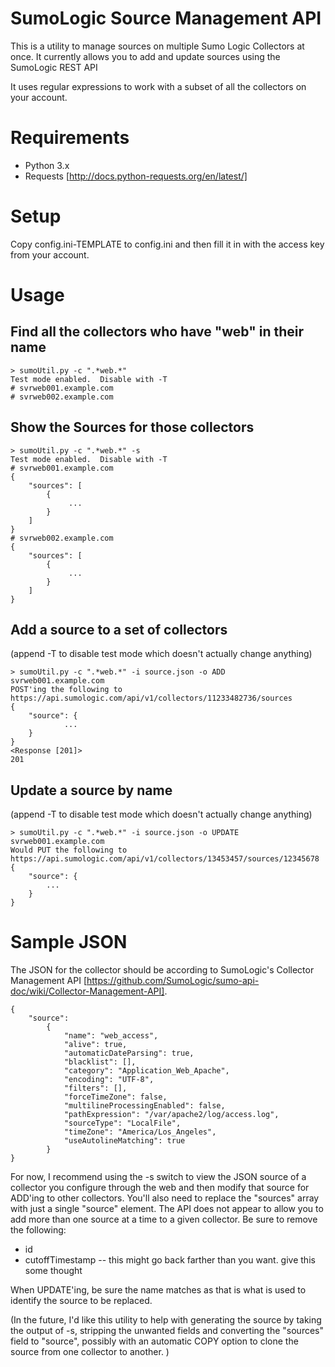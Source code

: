 # SumoLogic Source Management API

This is a utility to manage sources on multiple Sumo Logic Collectors at once.  It currently allows you to add and update sources using the SumoLogic REST API

It uses regular expressions to work with a subset of all the collectors on your account.

# Requirements
+ Python 3.x
+ Requests  [http://docs.python-requests.org/en/latest/]

# Setup
Copy config.ini-TEMPLATE to config.ini and then fill it in with the access key from your account. 

# Usage
## Find all the collectors who have "web" in their name

````
> sumoUtil.py -c ".*web.*" 
Test mode enabled.  Disable with -T
# svrweb001.example.com
# svrweb002.example.com
````

## Show the Sources for those collectors
````
> sumoUtil.py -c ".*web.*" -s 
Test mode enabled.  Disable with -T
# svrweb001.example.com
{
    "sources": [
        {
             ...
        }
    ]
}
# svrweb002.example.com
{
    "sources": [
        {
             ...
        }
    ]
}
````

## Add a source to a set of collectors 
(append -T to disable test mode which doesn't actually change anything)
````
> sumoUtil.py -c ".*web.*" -i source.json -o ADD 
svrweb001.example.com
POST'ing the following to https://api.sumologic.com/api/v1/collectors/11233482736/sources
{
    "source": {
            ...
    }
}
<Response [201]>
201
````
## Update a source by name
(append -T to disable test mode which doesn't actually change anything)
````
> sumoUtil.py -c ".*web.*" -i source.json -o UPDATE 
svrweb001.example.com
Would PUT the following to https://api.sumologic.com/api/v1/collectors/13453457/sources/12345678
{
    "source": {
        ...
    }
}
````

# Sample JSON
The JSON for the collector should be according to SumoLogic's Collector Management API [https://github.com/SumoLogic/sumo-api-doc/wiki/Collector-Management-API].  

````
{
    "source": 
        {
            "name": "web_access",
            "alive": true,
            "automaticDateParsing": true,
            "blacklist": [],
            "category": "Application_Web_Apache",
            "encoding": "UTF-8",
            "filters": [],
            "forceTimeZone": false,
            "multilineProcessingEnabled": false,
            "pathExpression": "/var/apache2/log/access.log",
            "sourceType": "LocalFile",
            "timeZone": "America/Los_Angeles",
            "useAutolineMatching": true
        }
}
````

For now, I recommend using the -s switch to view the JSON source of a collector you configure through the web and then modify that source for ADD'ing to other collectors.  You'll also need to replace the "sources" array with just a single "source" element.  The API does not appear to allow you to add more than one source at a time to a given collector.  Be sure to remove the following:

+ id 
+ cutoffTimestamp   -- this might go back farther than you want. give this some thought
 
When UPDATE'ing, be sure the name matches as that is what is used to identify the source to be replaced.  

(In the future, I'd like this utility to help with generating the source by taking the output of -s, stripping the unwanted fields and converting the "sources" field to "source", possibly with an automatic COPY option to clone the source from one collector to another. )
